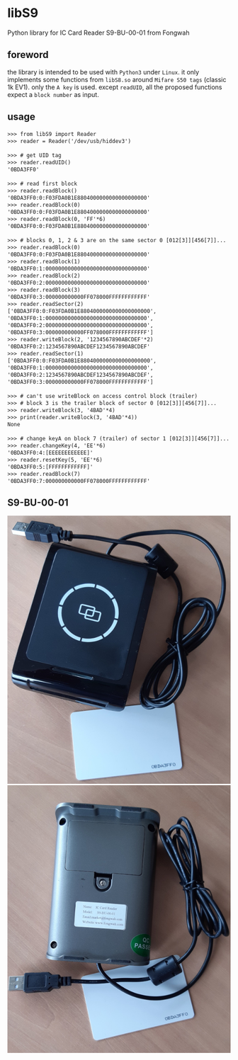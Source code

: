 # libS9
Python library for IC Card Reader S9-BU-00-01 from Fongwah


## foreword

the library is intended to be used with `Python3` under `Linux`.
it only implements some functions from `libS8.so` around `Mifare S50 tags` (classic 1k EV1).
only the `A key` is used.
except `readUID`, all the proposed functions expect a `block number` as input.


## usage

```pycon
>>> from libS9 import Reader
>>> reader = Reader('/dev/usb/hiddev3')

>>> # get UID tag
>>> reader.readUID()
'0BDA3FF0'

>>> # read first block 
>>> reader.readBlock()
'0BDA3FF0:0:F03FDA0B1E8804000000000000000000'
>>> reader.readBlock(0)
'0BDA3FF0:0:F03FDA0B1E8804000000000000000000'
>>> reader.readBlock(0, 'FF'*6)
'0BDA3FF0:0:F03FDA0B1E8804000000000000000000'

>>> # blocks 0, 1, 2 & 3 are on the same sector 0 [012[3]][456[7]]...
>>> reader.readBlock(0)
'0BDA3FF0:0:F03FDA0B1E8804000000000000000000'
>>> reader.readBlock(1)
'0BDA3FF0:1:00000000000000000000000000000000'
>>> reader.readBlock(2)
'0BDA3FF0:2:00000000000000000000000000000000'
>>> reader.readBlock(3)
'0BDA3FF0:3:000000000000FF078000FFFFFFFFFFFF'
>>> reader.readSector(2)
['0BDA3FF0:0:F03FDA0B1E8804000000000000000000', '0BDA3FF0:1:00000000000000000000000000000000', '0BDA3FF0:2:00000000000000000000000000000000', '0BDA3FF0:3:000000000000FF078000FFFFFFFFFFFF']
>>> reader.writeBlock(2, '1234567890ABCDEF'*2)
'0BDA3FF0:2:1234567890ABCDEF1234567890ABCDEF'
>>> reader.readSector(1)
['0BDA3FF0:0:F03FDA0B1E8804000000000000000000', '0BDA3FF0:1:00000000000000000000000000000000', '0BDA3FF0:2:1234567890ABCDEF1234567890ABCDEF', '0BDA3FF0:3:000000000000FF078000FFFFFFFFFFFF']

>>> # can't use writeBlock on access control block (trailer)
>>> # block 3 is the trailer block of sector 0 [012[3]][456[7]]...
>>> reader.writeBlock(3, '4BAD'*4)
>>> print(reader.writeBlock(3, '4BAD'*4))
None

>>> # change keyA on block 7 (trailer) of sector 1 [012[3]][456[7]]...
>>> reader.changeKey(4, 'EE'*6)
'0BDA3FF0:4:[EEEEEEEEEEEE]'
>>> reader.resetKey(5, 'EE'*6)
'0BDA3FF0:5:[FFFFFFFFFFFF]'
>>> reader.readBlock(7)
'0BDA3FF0:7:000000000000FF078000FFFFFFFFFFFF'
```


## S9-BU-00-01

![S9-BU-00-01](s9r.jpg)
![S9-BU-00-01](s9v.jpg)
